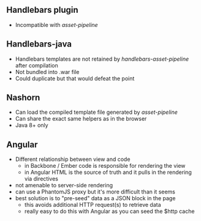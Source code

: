 ## Handlebars plugin

* Incompatible with *asset-pipeline*

## Handlebars-java

* Handlebars templates are not retained by *handlebars-asset-pipeline* after compilation
* Not bundled into .war file
* Could duplicate but that would defeat the point

## Nashorn

* Can load the compiled template file generated by *asset-pipeline*
* Can share the exact same helpers as in the browser
* Java 8+ only

## Angular

* Different relationship between view and code
	* in Backbone / Ember code is responsible for rendering the view
	* in Angular HTML is the source of truth and it pulls in the rendering via directives
* not amenable to server-side rendering
* can use a PhantomJS proxy but it's more difficult than it seems
* best solution is to "pre-seed" data as a JSON block in the page
	* this avoids additional HTTP request(s) to retrieve data
	* really easy to do this with Angular as you can seed the $http cache